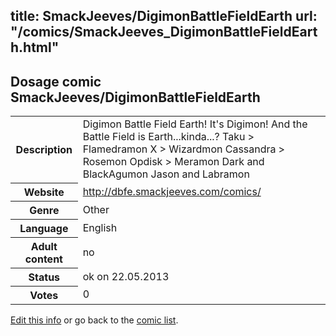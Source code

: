 title: SmackJeeves/DigimonBattleFieldEarth
url: "/comics/SmackJeeves_DigimonBattleFieldEarth.html"
---
Dosage comic SmackJeeves/DigimonBattleFieldEarth
-----------------------------------------

<p id="msg"></p>
<script type="text/javascript">
if (window.location.search === '?edit_info_mail=sent_ok') {
  var elem = document.getElementById("msg");
  elem.innerHTML = 'Edited information sucessfully sent for review, which is usually done daily. Thanks!';
  elem.className = 'ok';
}
</script>
<table class="comicinfo">
<tr>
<th>Description</th><td>Digimon Battle Field Earth! It's Digimon! And the Battle Field is Earth...kinda...? Taku &gt; Flamedramon X &gt; Wizardmon Cassandra &gt; Rosemon Opdisk &gt; Meramon Dark and BlackAgumon Jason and Labramon</td>
</tr>
<tr>
<th>Website</th><td><a href="http://dbfe.smackjeeves.com/comics/">http://dbfe.smackjeeves.com/comics/</a></td>
</tr>
<tr>
<th>Genre</th><td>Other</td>
</tr>
<tr>
<th>Language</th><td>English</td>
</tr>
<tr>
<th>Adult content</th><td>no</td>
</tr>
<tr>
<th>Status</th><td>ok on 22.05.2013</td>
</tr>
<tr>
<th>Votes</th><td>0</td>
</tr>
</table>

[Edit this info](SmackJeeves_DigimonBattleFieldEarth_edit.html) or go back to the [comic list](../comic-index.html).
